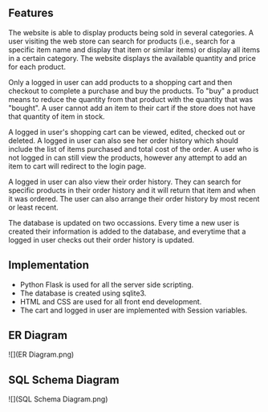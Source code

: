 ## Features
The website is able to display products being sold in several categories. A user visiting the web store can search for products (i.e., search for a specific item name and display that item or similar items) or display all items in a certain category. The website displays the available quantity and price for each product.

Only a logged in user can add products to a shopping cart and then checkout to complete a purchase and buy the products. To "buy" a product means to reduce the quantity from that product with the quantity that was "bought".  A user cannot add an item to their cart if the store does not have that quantity of item in stock.  

A logged in user's shopping cart can be viewed, edited, checked out or deleted. A logged in user can also see her order history which should include the list of items purchased and total cost of the order. A user who is not logged in can still view the products, however any attempt to add an item to cart will redirect to the login page.  

A logged in user can also view their order history.  They can search for specific products in their order history and it will return that item and when it was ordered.  The user can also arrange their order history by most recent or least recent.  

The database is updated on two occassions.  Every time a new user is created their information is added to the database, and everytime that a logged in user checks out their order history is updated.  

## Implementation
- Python Flask is used for all the server side scripting.
- The database is created using sqlite3.  
- HTML and CSS are used for all front end development.  
- The cart and logged in user are implemented with Session variables.

## ER Diagram
![](ER Diagram.png)

## SQL Schema Diagram
![](SQL Schema Diagram.png)
